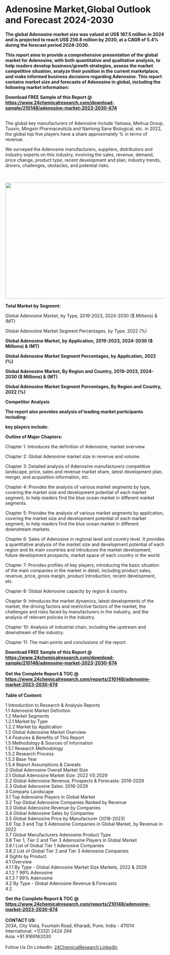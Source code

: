 <h1>Adenosine Market,Global Outlook and Forecast 2024-2030</h1><p><strong>The global Adenosine market size was valued at US$ 187.5 million in 2024 and is projected to reach US$ 256.8 million by 2030, at a CAGR of 5.4% during the forecast period 2024-2030.</strong></p><p>
</p><p><strong>This report aims to provide a comprehensive presentation of the global market for Adenosine, with both quantitative and qualitative analysis, to help readers develop business/growth strategies, assess the market competitive situation, analyze their position in the current marketplace, and make informed business decisions regarding Adenosine. This report contains market size and forecasts of Adenosine in global, including the following market information:</strong></p><div><b>Download FREE Sample of this Report @ 
            <a href="https://www.24chemicalresearch.com/download-sample/210148/adenosine-market-2023-2030-674">
            https://www.24chemicalresearch.com/download-sample/210148/adenosine-market-2023-2030-674</a></b></div><br><p>
</p><p>
</p><p>The global key manufacturers of Adenosine include Yamasa, Meihua Group, Tuoxin, Mingxin Pharmaceuticla and Nantong Sane Biological, etc. in 2022, the global top five players have a share approximately % in terms of revenue.</p><p>
We surveyed the Adenosine manufacturers, suppliers, distributors and industry experts on this industry, involving the sales, revenue, demand, price change, product type, recent development and plan, industry trends, drivers, challenges, obstacles, and potential risks.</p><p>
 </p><p>
</p><p><img alt="" src="https://24chemicalresearch.com/assets/report-images/AdenosineMarket.png" style="height:366px; width:731px"></p><p>
</p><p><strong>Total Market by Segment:</strong></p><p>
Global Adenosine Market, by Type, 2019-2023, 2024-2030 ($ Millions) &amp; (MT)</p><p>
Global Adenosine Market Segment Percentages, by Type, 2022 (%)</p><p>
</p><p>
<strong>Global Adenosine Market, by Application, 2019-2023, 2024-2030 ($ Millions) &amp; (MT)</strong></p><p>
<strong>Global Adenosine Market Segment Percentages, by Application, 2022 (%)</strong></p><p>
</p><p>
<strong>Global Adenosine Market, By Region and Country, 2019-2023, 2024-2030 ($ Millions) &amp; (MT)</strong></p><p>
<strong>Global Adenosine Market Segment Percentages, By Region and Country, 2022 (%)</strong></p><p>
</p><p>
<strong>Competitor Analysis</strong></p><p>
<strong>The report also provides analysis of leading market participants including:</strong></p><p>
</p><p>
<strong>key players include:</strong></p><p>
</p><p>
</p><p><strong>Outline of Major Chapters:</strong></p><p>
Chapter 1: Introduces the definition of Adenosine, market overview.</p><p>
Chapter 2: Global Adenosine market size in revenue and volume.</p><p>
Chapter 3: Detailed analysis of Adenosine manufacturers competitive landscape, price, sales and revenue market share, latest development plan, merger, and acquisition information, etc.</p><p>
Chapter 4: Provides the analysis of various market segments by type, covering the market size and development potential of each market segment, to help readers find the blue ocean market in different market segments.</p><p>
Chapter 5: Provides the analysis of various market segments by application, covering the market size and development potential of each market segment, to help readers find the blue ocean market in different downstream markets.</p><p>
Chapter 6: Sales of Adenosine in regional level and country level. It provides a quantitative analysis of the market size and development potential of each region and its main countries and introduces the market development, future development prospects, market space of each country in the world.</p><p>
Chapter 7: Provides profiles of key players, introducing the basic situation of the main companies in the market in detail, including product sales, revenue, price, gross margin, product introduction, recent development, etc.</p><p>
Chapter 8: Global Adenosine capacity by region &amp; country.</p><p>
Chapter 9: Introduces the market dynamics, latest developments of the market, the driving factors and restrictive factors of the market, the challenges and risks faced by manufacturers in the industry, and the analysis of relevant policies in the industry.</p><p>
Chapter 10: Analysis of industrial chain, including the upstream and downstream of the industry.</p><p>
Chapter 11: The main points and conclusions of the report.</p><div><b>Download FREE Sample of this Report @ 
            <a href="https://www.24chemicalresearch.com/download-sample/210148/adenosine-market-2023-2030-674">
            https://www.24chemicalresearch.com/download-sample/210148/adenosine-market-2023-2030-674</a></b></div><br><div><b>Get the Complete Report & TOC @ 
            <a href="https://www.24chemicalresearch.com/reports/210148/adenosine-market-2023-2030-674">
            https://www.24chemicalresearch.com/reports/210148/adenosine-market-2023-2030-674</a></b></div><br>
            <b>Table of Content:</b><p>1 Introduction to Research & Analysis Reports<br />
    1.1 Adenosine Market Definition<br />
    1.2 Market Segments<br />
        1.2.1 Market by Type<br />
        1.2.2 Market by Application<br />
    1.3 Global Adenosine Market Overview<br />
    1.4 Features & Benefits of This Report<br />
    1.5 Methodology & Sources of Information<br />
        1.5.1 Research Methodology<br />
        1.5.2 Research Process<br />
        1.5.3 Base Year<br />
        1.5.4 Report Assumptions & Caveats<br />
2 Global Adenosine Overall Market Size<br />
    2.1 Global Adenosine Market Size: 2022 VS 2029<br />
    2.2 Global Adenosine Revenue, Prospects & Forecasts: 2018-2029<br />
    2.3 Global Adenosine Sales: 2018-2029<br />
3 Company Landscape<br />
    3.1 Top Adenosine Players in Global Market<br />
    3.2 Top Global Adenosine Companies Ranked by Revenue<br />
    3.3 Global Adenosine Revenue by Companies<br />
    3.4 Global Adenosine Sales by Companies<br />
    3.5 Global Adenosine Price by Manufacturer (2018-2023)<br />
    3.6 Top 3 and Top 5 Adenosine Companies in Global Market, by Revenue in 2022<br />
    3.7 Global Manufacturers Adenosine Product Type<br />
    3.8 Tier 1, Tier 2 and Tier 3 Adenosine Players in Global Market<br />
        3.8.1 List of Global Tier 1 Adenosine Companies<br />
        3.8.2 List of Global Tier 2 and Tier 3 Adenosine Companies<br />
4 Sights by Product<br />
    4.1 Overview<br />
        4.1.1 By Type - Global Adenosine Market Size Markets, 2022 & 2029<br />
        4.1.2 ? 99% Adenosine<br />
        4.1.3 ? 99% Adenosine<br />
    4.2 By Type - Global Adenosine Revenue & Forecasts<br />
        4.2</p><div><b>Get the Complete Report & TOC @ 
            <a href="https://www.24chemicalresearch.com/reports/210148/adenosine-market-2023-2030-674">
            https://www.24chemicalresearch.com/reports/210148/adenosine-market-2023-2030-674</a></b></div><br><b>CONTACT US:</b><br>
            203A, City Vista, Fountain Road, Kharadi, Pune, India - 411014<br>
            International: +1(332) 2424 294<br>
            Asia: +91 9169162030 <br><br>
            Follow Us On LinkedIn: <a href="https://www.linkedin.com/company/24chemicalresearch/">24ChemicalResearch LinkedIn</a>